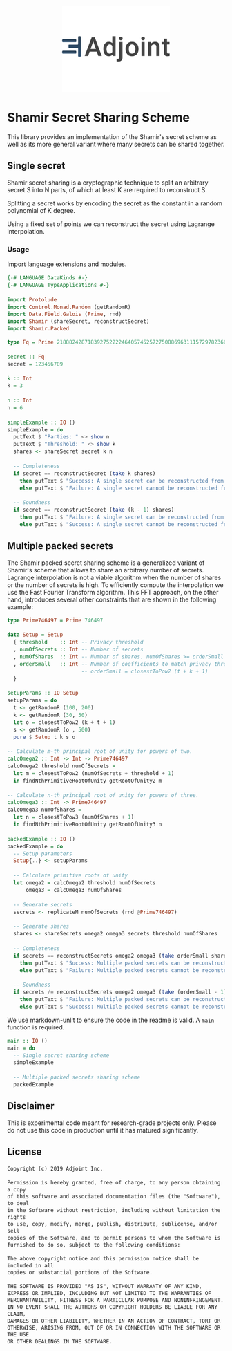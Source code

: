 <p align="center">
<a href="https://www.adjoint.io">
  <img width="250" src="./.assets/adjoint.png" alt="Adjoint Logo" />
</a>
</p>

# Shamir Secret Sharing Scheme

This library provides an implementation of the Shamir's secret scheme as well as
its more general variant where many secrets can be shared together.

## Single secret

Shamir secret sharing is a cryptographic technique to split an arbitrary secret S
into N parts, of which at least K are required to reconstruct S.

Splitting a secret works by encoding the secret as the constant in a random
polynomial of K degree.

Using a fixed set of points we can reconstruct the secret using Lagrange
interpolation.

### Usage

Import language extensions and modules.

```haskell
{-# LANGUAGE DataKinds #-}
{-# LANGUAGE TypeApplications #-}

import Protolude
import Control.Monad.Random (getRandomR)
import Data.Field.Galois (Prime, rnd)
import Shamir (shareSecret, reconstructSecret)
import Shamir.Packed
```

```haskell
type Fq = Prime 21888242871839275222246405745257275088696311157297823662689037894645226208583

secret :: Fq
secret = 123456789

k :: Int
k = 3

n :: Int
n = 6

simpleExample :: IO ()
simpleExample = do
  putText $ "Parties: " <> show n
  putText $ "Threshold: " <> show k
  shares <- shareSecret secret k n

  -- Completeness
  if secret == reconstructSecret (take k shares)
    then putText $ "Success: A single secret can be reconstructed from a subset of shares bigger or equal than the threshold"
    else putText $ "Failure: A single secret cannot be reconstructed from a subset of shares bigger or equal than the threshold"

  -- Soundness
  if secret == reconstructSecret (take (k - 1) shares)
    then putText $ "Failure: A single secret can be reconstructed from a subset of shares smaller than the threshold"
    else putText $ "Success: A single secret cannot be reconstructed from a subset of shares smaller than the threshold"
```

## Multiple packed secrets

The Shamir packed secret sharing scheme is a generalized variant of Shamir's
scheme that allows to share an arbitrary number of secrets.
Lagrange interpolation is not a viable algorithm when the number of shares or
the number of secrets is high. To efficiently compute the interpolation we use
the Fast Fourier Transform algorithm. This FFT approach, on the other hand,
introduces several other constraints that are shown in the following example:

```haskell
type Prime746497 = Prime 746497

data Setup = Setup
  { threshold    :: Int -- Privacy threshold
  , numOfSecrets :: Int -- Number of secrets
  , numOfShares  :: Int -- Number of shares. numOfShares >= orderSmall
  , orderSmall   :: Int -- Number of coefficients to match privacy threshold
                        -- orderSmall = closestToPow2 (t + k + 1)
  }

setupParams :: IO Setup
setupParams = do
  t <- getRandomR (100, 200)
  k <- getRandomR (30, 50)
  let o = closestToPow2 (k + t + 1)
  s <- getRandomR (o , 500)
  pure $ Setup t k s o

-- Calculate m-th principal root of unity for powers of two.
calcOmega2 :: Int -> Int -> Prime746497
calcOmega2 threshold numOfSecrets =
  let m = closestToPow2 (numOfSecrets + threshold + 1)
  in findNthPrimitiveRootOfUnity getRootOfUnity2 m

-- Calculate n-th principal root of unity for powers of three.
calcOmega3 :: Int -> Prime746497
calcOmega3 numOfShares =
  let n = closestToPow3 (numOfShares + 1)
  in findNthPrimitiveRootOfUnity getRootOfUnity3 n

packedExample :: IO ()
packedExample = do
  -- Setup parameters
  Setup{..} <- setupParams

  -- Calculate primitive roots of unity
  let omega2 = calcOmega2 threshold numOfSecrets
      omega3 = calcOmega3 numOfShares

  -- Generate secrets
  secrets <- replicateM numOfSecrets (rnd @Prime746497)

  -- Generate shares
  shares <- shareSecrets omega2 omega3 secrets threshold numOfShares

  -- Completeness
  if secrets == reconstructSecrets omega2 omega3 (take orderSmall shares) numOfSecrets
    then putText $ "Success: Multiple packed secrets can be reconstructed from a subset of shares bigger or equal than the threshold"
    else putText $ "Failure: Multiple packed secrets cannot be reconstructed from a subset of shares bigger or equal than the threshold"

  -- Soundness
  if secrets /= reconstructSecrets omega2 omega3 (take (orderSmall - 1) shares) numOfSecrets
    then putText $ "Failure: Multiple packed secrets can be reconstructed from a subset of shares smaller than the threshold"
    else putText $ "Success: Multiple packed secrets cannot be reconstructed from a subset of shares smaller than the threshold"
```

We use markdown-unlit to ensure the code in the readme is valid. A `main`
function is required.

```haskell
main :: IO ()
main = do
  -- Single secret sharing scheme
  simpleExample

  -- Multiple packed secrets sharing scheme
  packedExample
```

## Disclaimer

This is experimental code meant for research-grade projects only. Please do not
use this code in production until it has matured significantly.

## License

```
Copyright (c) 2019 Adjoint Inc.

Permission is hereby granted, free of charge, to any person obtaining a copy
of this software and associated documentation files (the "Software"), to deal
in the Software without restriction, including without limitation the rights
to use, copy, modify, merge, publish, distribute, sublicense, and/or sell
copies of the Software, and to permit persons to whom the Software is
furnished to do so, subject to the following conditions:

The above copyright notice and this permission notice shall be included in all
copies or substantial portions of the Software.

THE SOFTWARE IS PROVIDED "AS IS", WITHOUT WARRANTY OF ANY KIND,
EXPRESS OR IMPLIED, INCLUDING BUT NOT LIMITED TO THE WARRANTIES OF
MERCHANTABILITY, FITNESS FOR A PARTICULAR PURPOSE AND NONINFRINGEMENT.
IN NO EVENT SHALL THE AUTHORS OR COPYRIGHT HOLDERS BE LIABLE FOR ANY CLAIM,
DAMAGES OR OTHER LIABILITY, WHETHER IN AN ACTION OF CONTRACT, TORT OR
OTHERWISE, ARISING FROM, OUT OF OR IN CONNECTION WITH THE SOFTWARE OR THE USE
OR OTHER DEALINGS IN THE SOFTWARE.
```
